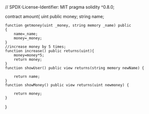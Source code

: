 // SPDX-License-Identifier: MIT
pragma solidity ^0.8.0;

contract amount{
    uint public money;
    string name;

    function getmoney(uint _money, string memory _name) public
    {
        name=_name;
        money=_money;
    }
    //increase money by 5 times;
    function increase() public returns(uint){
        money=money*5;
        return money;
    }
    function showUser() public view returns(string memory newName) {

        return name;
    }
    function showMoney() public view returns(uint newmoney) {

        return money;
    }
}
